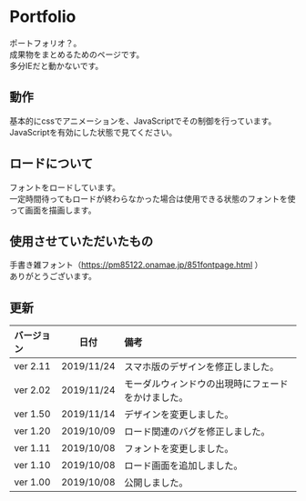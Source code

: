 # Portfolio
ポートフォリオ？。  
成果物をまとめるためのページです。  
多分IEだと動かないです。  

## 動作
基本的にcssでアニメーションを、JavaScriptでその制御を行っています。  
JavaScriptを有効にした状態で見てください。

## ロードについて
フォントをロードしています。  
一定時間待ってもロードが終わらなかった場合は使用できる状態のフォントを使って画面を描画します。  

## 使用させていただいたもの
手書き雑フォント（https://pm85122.onamae.jp/851fontpage.html ）   
ありがとうございます。

## 更新
|バージョン|日付|備考|  
|:---|:---:|:---|  
|ver 2.11|2019/11/24|スマホ版のデザインを修正しました。|  
|ver 2.02|2019/11/24|モーダルウィンドウの出現時にフェードをかけました。|  
|ver 1.50|2019/11/14|デザインを変更しました。|  
|ver 1.20|2019/10/09|ロード関連のバグを修正しました。|  
|ver 1.11|2019/10/08|フォントを変更しました。|  
|ver 1.10|2019/10/08|ロード画面を追加しました。|  
|ver 1.00|2019/10/08|公開しました。|  
